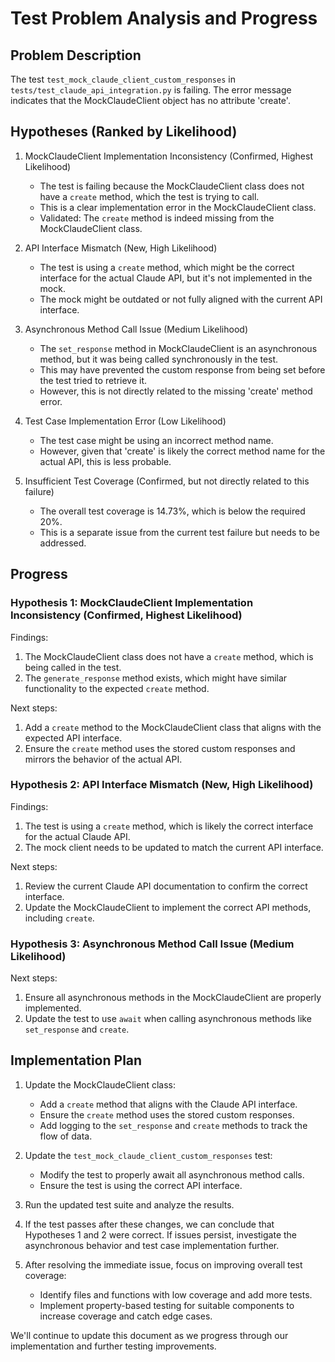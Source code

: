 # Test Problem Analysis and Progress

## Problem Description
The test `test_mock_claude_client_custom_responses` in `tests/test_claude_api_integration.py` is failing. The error message indicates that the MockClaudeClient object has no attribute 'create'.

## Hypotheses (Ranked by Likelihood)

1. MockClaudeClient Implementation Inconsistency (Confirmed, Highest Likelihood)
   - The test is failing because the MockClaudeClient class does not have a `create` method, which the test is trying to call.
   - This is a clear implementation error in the MockClaudeClient class.
   - Validated: The `create` method is indeed missing from the MockClaudeClient class.

2. API Interface Mismatch (New, High Likelihood)
   - The test is using a `create` method, which might be the correct interface for the actual Claude API, but it's not implemented in the mock.
   - The mock might be outdated or not fully aligned with the current API interface.

3. Asynchronous Method Call Issue (Medium Likelihood)
   - The `set_response` method in MockClaudeClient is an asynchronous method, but it was being called synchronously in the test.
   - This may have prevented the custom response from being set before the test tried to retrieve it.
   - However, this is not directly related to the missing 'create' method error.

4. Test Case Implementation Error (Low Likelihood)
   - The test case might be using an incorrect method name.
   - However, given that 'create' is likely the correct method name for the actual API, this is less probable.

5. Insufficient Test Coverage (Confirmed, but not directly related to this failure)
   - The overall test coverage is 14.73%, which is below the required 20%.
   - This is a separate issue from the current test failure but needs to be addressed.

## Progress

### Hypothesis 1: MockClaudeClient Implementation Inconsistency (Confirmed, Highest Likelihood)

Findings:
1. The MockClaudeClient class does not have a `create` method, which is being called in the test.
2. The `generate_response` method exists, which might have similar functionality to the expected `create` method.

Next steps:
1. Add a `create` method to the MockClaudeClient class that aligns with the expected API interface.
2. Ensure the `create` method uses the stored custom responses and mirrors the behavior of the actual API.

### Hypothesis 2: API Interface Mismatch (New, High Likelihood)

Findings:
1. The test is using a `create` method, which is likely the correct interface for the actual Claude API.
2. The mock client needs to be updated to match the current API interface.

Next steps:
1. Review the current Claude API documentation to confirm the correct interface.
2. Update the MockClaudeClient to implement the correct API methods, including `create`.

### Hypothesis 3: Asynchronous Method Call Issue (Medium Likelihood)

Next steps:
1. Ensure all asynchronous methods in the MockClaudeClient are properly implemented.
2. Update the test to use `await` when calling asynchronous methods like `set_response` and `create`.

## Implementation Plan

1. Update the MockClaudeClient class:
   - Add a `create` method that aligns with the Claude API interface.
   - Ensure the `create` method uses the stored custom responses.
   - Add logging to the `set_response` and `create` methods to track the flow of data.

2. Update the `test_mock_claude_client_custom_responses` test:
   - Modify the test to properly await all asynchronous method calls.
   - Ensure the test is using the correct API interface.

3. Run the updated test suite and analyze the results.

4. If the test passes after these changes, we can conclude that Hypotheses 1 and 2 were correct.
   If issues persist, investigate the asynchronous behavior and test case implementation further.

5. After resolving the immediate issue, focus on improving overall test coverage:
   - Identify files and functions with low coverage and add more tests.
   - Implement property-based testing for suitable components to increase coverage and catch edge cases.

We'll continue to update this document as we progress through our implementation and further testing improvements.
